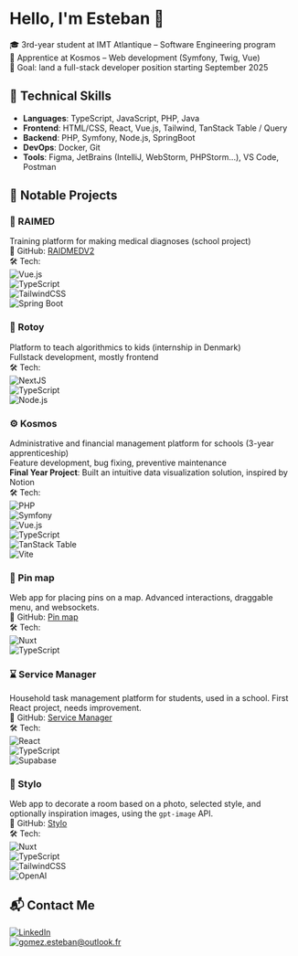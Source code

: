 # Hello, I'm Esteban 👋

🎓 3rd-year student at IMT Atlantique – Software Engineering program  
💼 Apprentice at Kosmos – Web development (Symfony, Twig, Vue)  
🎯 Goal: land a full-stack developer position starting September 2025

## 🔧 Technical Skills

- **Languages**: TypeScript, JavaScript, PHP, Java  
- **Frontend**: HTML/CSS, React, Vue.js, Tailwind, TanStack Table / Query  
- **Backend**: PHP, Symfony, Node.js, SpringBoot  
- **DevOps**: Docker, Git  
- **Tools**: Figma, JetBrains (IntelliJ, WebStorm, PHPStorm...), VS Code, Postman

## 🌱 Notable Projects

### 🎒 RAIMED  
Training platform for making medical diagnoses (school project)  
🔗 GitHub: [RAIDMEDV2](https://github.com/RAIDMED-PROJECT-ORG/RAIDMEDV2)  
🛠️ Tech:  
![Vue.js](https://img.shields.io/badge/Vue.js-35495E?style=for-the-badge&logo=vue.js&logoColor=4FC08D)  
![TypeScript](https://img.shields.io/badge/TypeScript-3178C6?style=for-the-badge&logo=typescript&logoColor=white)  
![TailwindCSS](https://img.shields.io/badge/TailwindCSS-38B2AC?style=for-the-badge&logo=tailwind-css&logoColor=white)  
![Spring Boot](https://img.shields.io/badge/-Spring_Boot-6DB33F?style=flat-square&logo=springboot&logoColor=white)

### 🧒 Rotoy  
Platform to teach algorithmics to kids (internship in Denmark)  
Fullstack development, mostly frontend  
🛠️ Tech:  
![NextJS](https://img.shields.io/badge/NextJS-20232A?style=for-the-badge&logo=react&logoColor=61DAFB)  
![TypeScript](https://img.shields.io/badge/TypeScript-3178C6?style=for-the-badge&logo=typescript&logoColor=white)  
![Node.js](https://img.shields.io/badge/Node.js-339933?style=for-the-badge&logo=nodedotjs&logoColor=white)

### ⚙️ Kosmos  
Administrative and financial management platform for schools (3-year apprenticeship)  
Feature development, bug fixing, preventive maintenance  
**Final Year Project**: Built an intuitive data visualization solution, inspired by Notion  
🛠️ Tech:  
![PHP](https://img.shields.io/badge/PHP-777BB4?style=for-the-badge&logo=php&logoColor=white)  
![Symfony](https://img.shields.io/badge/Symfony-000000?style=for-the-badge&logo=symfony&logoColor=white)  
![Vue.js](https://img.shields.io/badge/Vue.js-35495E?style=for-the-badge&logo=vue.js&logoColor=4FC08D)  
![TypeScript](https://img.shields.io/badge/TypeScript-3178C6?style=for-the-badge&logo=typescript&logoColor=white)  
![TanStack Table](https://img.shields.io/badge/TanStack--Table-000000?style=for-the-badge&logo=tableau&logoColor=white)  
![Vite](https://img.shields.io/badge/Vite-646CFF?style=for-the-badge&logo=vite&logoColor=white)

### 📍 Pin map  
Web app for placing pins on a map. Advanced interactions, draggable menu, and websockets.  
🔗 GitHub: [Pin map](https://github.com/EstebanzG/PinMap)  
🛠️ Tech:  
![Nuxt](https://img.shields.io/badge/-Nuxt-00C58E?style=flat-square&logo=nuxtdotjs&logoColor=white)  
![TypeScript](https://img.shields.io/badge/TypeScript-3178C6?style=for-the-badge&logo=typescript&logoColor=white)

### ⌛️ Service Manager  
Household task management platform for students, used in a school. First React project, needs improvement.  
🔗 GitHub: [Service Manager](https://github.com/EstebanzG/ServicesManager)  
🛠️ Tech:  
![React](https://img.shields.io/badge/-React-61DAFB?style=flat-square&logo=react&logoColor=white)  
![TypeScript](https://img.shields.io/badge/TypeScript-3178C6?style=for-the-badge&logo=typescript&logoColor=white)  
![Supabase](https://img.shields.io/badge/-Supabase-3ECF8E?style=flat-square&logo=supabase&logoColor=white)

### 🏡 Stylo  
Web app to decorate a room based on a photo, selected style, and optionally inspiration images, using the `gpt-image` API.  
🔗 GitHub: [Stylo](https://github.com/EstebanzG/Stylo)  
🛠️ Tech:  
![Nuxt](https://img.shields.io/badge/-Nuxt-00C58E?style=flat-square&logo=nuxtdotjs&logoColor=white)  
![TypeScript](https://img.shields.io/badge/TypeScript-3178C6?style=for-the-badge&logo=typescript&logoColor=white)  
![TailwindCSS](https://img.shields.io/badge/TailwindCSS-38B2AC?style=for-the-badge&logo=tailwind-css&logoColor=white)  
![OpenAI](https://img.shields.io/badge/OpenAI-412991?style=for-the-badge&logo=openai&logoColor=white)

## 📬 Contact Me

[![LinkedIn](https://img.shields.io/badge/-LinkedIn-blue?style=flat-square&logo=linkedin)](https://www.linkedin.com/in/gomez-esteban/)  
[![gomez.esteban@outlook.fr](https://img.shields.io/badge/-gomez.esteban@outlook.fr-%23333?style=flat-square&logo=gmail&logoColor=white)](mailto:gomez.esteban@outlook.fr)
